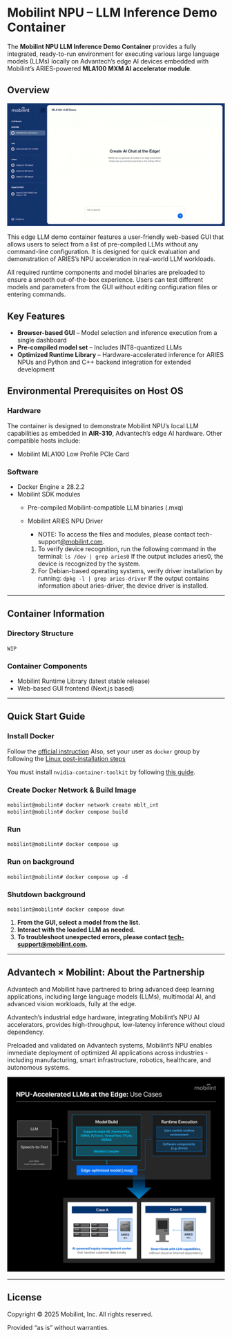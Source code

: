 # Mobilint NPU – LLM Inference Demo Container

The **Mobilint NPU LLM Inference Demo Container** provides a fully integrated, ready-to-run environment for executing various large language models (LLMs) locally on Advantech’s edge AI devices embedded with Mobilint’s ARIES-powered **MLA100 MXM AI accelerator module**.

## Overview

![Mobilint, Inc. LLM Demo](demo.gif)

This edge LLM demo container features a user-friendly web-based GUI that allows users to select from a list of pre-compiled LLMs without any command-line configuration. It is designed for quick evaluation and demonstration of ARIES’s NPU acceleration in real-world LLM workloads.

All required runtime components and model binaries are preloaded to ensure a smooth out-of-the-box experience. Users can test different models and parameters from the GUI without editing configuration files or entering commands.

## Key Features

- **Browser-based GUI** – Model selection and inference execution from a single dashboard
- **Pre-compiled model set** – Includes INT8-quantized LLMs
- **Optimized Runtime Library** – Hardware-accelerated inference for ARIES NPUs and Python and C++ backend integration for extended development

## Environmental Prerequisites on Host OS

### Hardware

The container is designed to demonstrate Mobilint NPU’s local LLM capabilities as embedded in **AIR-310**, Advantech’s edge AI hardware. Other compatible hosts include:

- Mobilint MLA100 Low Profile PCIe Card

### Software

- Docker Engine ≥ 28.2.2
- Mobilint SDK modules
    - Pre-compiled Mobilint-compatible LLM binaries (.mxq)
    - Mobilint ARIES NPU Driver
        - NOTE: To access the files and modules, please contact tech-support[@mobilint.com](mailto:~~~@mobilint.com).
        
        1. To verify device recognition, run the following command in the terminal:
        `ls /dev | grep aries0`
        If the output includes aries0, the device is recognized by the system.
        2. For Debian-based operating systems, verify driver installation by running:
        `dpkg -l | grep aries-driver`
        If the output contains information about aries-driver, the device driver is installed.
        
    

---

## Container Information

### Directory Structure

```
WIP
```

### Container Components

- Mobilint Runtime Library (latest stable release)
- Web-based GUI frontend (Next.js based)

---

## Quick Start Guide

### Install Docker

Follow the [official instruction](https://docs.docker.com/engine/install/ubuntu/)
Also, set your user as `docker` group by following the [Linux post-installation steps](https://docs.docker.com/engine/install/linux-postinstall/)

You must install `nvidia-container-toolkit` by following [this guide](https://docs.nvidia.com/datacenter/cloud-native/container-toolkit/latest/install-guide.html).

### Create Docker Network & Build Image

```shell
mobilint@mobilint# docker network create mblt_int
mobilint@mobilint# docker compose build
```

### Run

```shell
mobilint@mobilint# docker compose up
```

### Run on background

```shell
mobilint@mobilint# docker compose up -d
```

### Shutdown background

```shell
mobilint@mobilint# docker compose down
```

1. **From the GUI, select a model from the list.**
2. **Interact with the loaded LLM as needed.**
3. **To troubleshoot unexpected errors, please contact tech-support@mobilint.com.**

---

## Advantech × Mobilint: About the Partnership

Advantech and Mobilint have partnered to bring advanced deep learning applications, including large language models (LLMs), multimodal AI, and advanced vision workloads, fully at the edge.

Advantech’s industrial edge hardware, integrating Mobilint’s NPU AI accelerators, provides high-throughput, low-latency inference without cloud dependency.

Preloaded and validated on Advantech systems, Mobilint’s NPU enables immediate deployment of optimized AI applications across industries - including manufacturing, smart infrastructure, robotics, healthcare, and autonomous systems.

![Partnership](partnership.jpg)

---

## License

Copyright © 2025 Mobilint, Inc. All rights reserved.

Provided “as is” without warranties.
